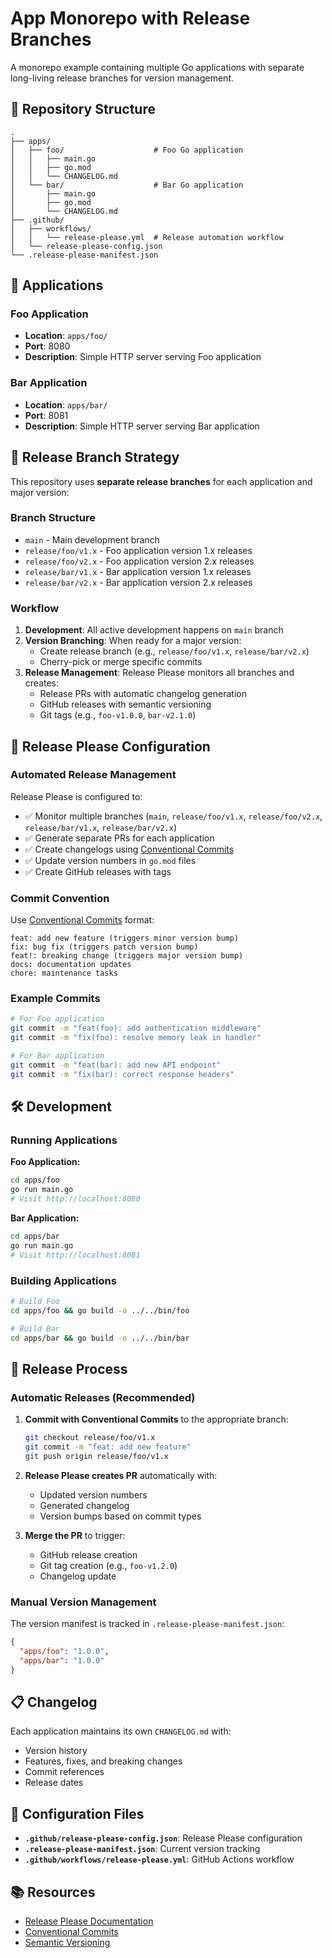 # App Monorepo with Release Branches

A monorepo example containing multiple Go applications with separate long-living release branches for version management.

## 📁 Repository Structure

```text
.
├── apps/
│   ├── foo/                    # Foo Go application
│   │   ├── main.go
│   │   ├── go.mod
│   │   └── CHANGELOG.md
│   └── bar/                    # Bar Go application
│       ├── main.go
│       ├── go.mod
│       └── CHANGELOG.md
├── .github/
│   ├── workflows/
│   │   └── release-please.yml  # Release automation workflow
│   └── release-please-config.json
└── .release-please-manifest.json
```

## 🚀 Applications

### Foo Application

- **Location**: `apps/foo/`
- **Port**: 8080
- **Description**: Simple HTTP server serving Foo application

### Bar Application

- **Location**: `apps/bar/`
- **Port**: 8081
- **Description**: Simple HTTP server serving Bar application

## 🌿 Release Branch Strategy

This repository uses **separate release branches** for each application and major version:

### Branch Structure

- `main` - Main development branch
- `release/foo/v1.x` - Foo application version 1.x releases
- `release/foo/v2.x` - Foo application version 2.x releases
- `release/bar/v1.x` - Bar application version 1.x releases
- `release/bar/v2.x` - Bar application version 2.x releases

### Workflow

1. **Development**: All active development happens on `main` branch
2. **Version Branching**: When ready for a major version:
   - Create release branch (e.g., `release/foo/v1.x`, `release/bar/v2.x`)
   - Cherry-pick or merge specific commits
3. **Release Management**: Release Please monitors all branches and creates:
   - Release PRs with automatic changelog generation
   - GitHub releases with semantic versioning
   - Git tags (e.g., `foo-v1.0.0`, `bar-v2.1.0`)

## 🤖 Release Please Configuration

### Automated Release Management

Release Please is configured to:

- ✅ Monitor multiple branches (`main`, `release/foo/v1.x`, `release/foo/v2.x`, `release/bar/v1.x`, `release/bar/v2.x`)
- ✅ Generate separate PRs for each application
- ✅ Create changelogs using [Conventional Commits](https://www.conventionalcommits.org/)
- ✅ Update version numbers in `go.mod` files
- ✅ Create GitHub releases with tags

### Commit Convention

Use [Conventional Commits](https://www.conventionalcommits.org/) format:

```text
feat: add new feature (triggers minor version bump)
fix: bug fix (triggers patch version bump)
feat!: breaking change (triggers major version bump)
docs: documentation updates
chore: maintenance tasks
```

### Example Commits

```bash
# For Foo application
git commit -m "feat(foo): add authentication middleware"
git commit -m "fix(foo): resolve memory leak in handler"

# For Bar application
git commit -m "feat(bar): add new API endpoint"
git commit -m "fix(bar): correct response headers"
```

## 🛠️ Development

### Running Applications

**Foo Application:**

```bash
cd apps/foo
go run main.go
# Visit http://localhost:8080
```

**Bar Application:**

```bash
cd apps/bar
go run main.go
# Visit http://localhost:8081
```

### Building Applications

```bash
# Build Foo
cd apps/foo && go build -o ../../bin/foo

# Build Bar
cd apps/bar && go build -o ../../bin/bar
```

## 📝 Release Process

### Automatic Releases (Recommended)

1. **Commit with Conventional Commits** to the appropriate branch:

   ```bash
   git checkout release/foo/v1.x
   git commit -m "feat: add new feature"
   git push origin release/foo/v1.x
   ```

2. **Release Please creates PR** automatically with:
   - Updated version numbers
   - Generated changelog
   - Version bumps based on commit types

3. **Merge the PR** to trigger:
   - GitHub release creation
   - Git tag creation (e.g., `foo-v1.2.0`)
   - Changelog update

### Manual Version Management

The version manifest is tracked in `.release-please-manifest.json`:

```json
{
  "apps/foo": "1.0.0",
  "apps/bar": "1.0.0"
}
```

## 📋 Changelog

Each application maintains its own `CHANGELOG.md` with:

- Version history
- Features, fixes, and breaking changes
- Commit references
- Release dates

## 🔧 Configuration Files

- **`.github/release-please-config.json`**: Release Please configuration
- **`.release-please-manifest.json`**: Current version tracking
- **`.github/workflows/release-please.yml`**: GitHub Actions workflow

## 📚 Resources

- [Release Please Documentation](https://github.com/googleapis/release-please)
- [Conventional Commits](https://www.conventionalcommits.org/)
- [Semantic Versioning](https://semver.org/)
